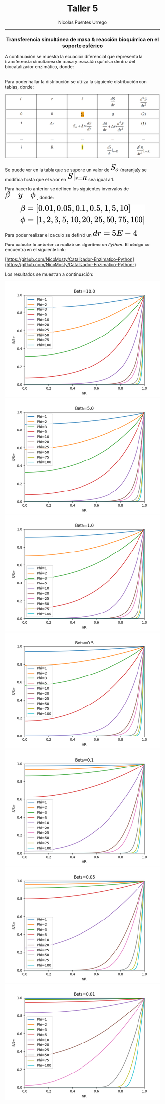 <h1 align="center">Taller 5</h1>
<p align="center">Nicolas Puentes Urrego</p>

---

<h3 align="center">Transferencia simultánea de masa & reacción bioquímica en el soporte esférico</h1>
A continuación se muestra la ecuación diferencial que representa la transferencia simultanea de masa y reacción química dentro del biocatalizador enzimático, donde:

<!-- $$
\begin{equation}\tag{1}
\frac{d^{2} S}{dr^{2}} +\frac{dS}{dr}\frac{2}{r} -\phi ^{2}\frac{\beta *S}{\beta +S} =0
\end{equation}
$$ --> 
<div align="center"><img style="background: white;" src="svg\BmqQnjNriH.svg"></div>

Para poder hallar la distribución se utiliza la siguiente distribución con tablas, donde: 
<div align="center"><img style="background: white;" src="svg\Screenshot_1.png"></div>

Se puede ver en la tabla que se supone un valor de <span align="center"><img style="background: white;" src="svg\qll8hwB79R.svg"></span> (naranja)y se modifica hasta que el valor en <span align="center"><img style="background: white;" src="svg\24HlDziO7A.svg"></span> sea igual a 1.

Para hacer lo anterior se definen los siguientes invervalos de <span align="center"><img style="background: white;" src="svg\NG6Wf3CbzN.svg"></span> , donde:

<div align="center"><img style="background: white;" src="svg\XJB38zhhJI.svg"></div>

Para poder realizar el calculo se definió un <span align="center"><img style="background: white;" src="svg\WrAgk89JJb.svg"></span>

Para calcular lo anterior se realizó un algoritmo en *Python*. El código se
encuentra en el siguiente link:

[https://github.com/NicoMosty/Catalizador-Enzimatico-Python](https://github.com/NicoMosty/Catalizador-Enzimatico-Python-)

Los resultados se muestran a continuación:

![beta=10](Images/Beta-10.0.png)
![beta=10](Images/Beta-5.0.png)
![beta=10](Images/Beta-1.0.png)
![beta=10](Images/Beta-0.5.png)
![beta=10](Images/Beta-0.1.png)
![beta=10](Images/Beta-0.05.png)
![beta=10](Images/Beta-0.01.png)